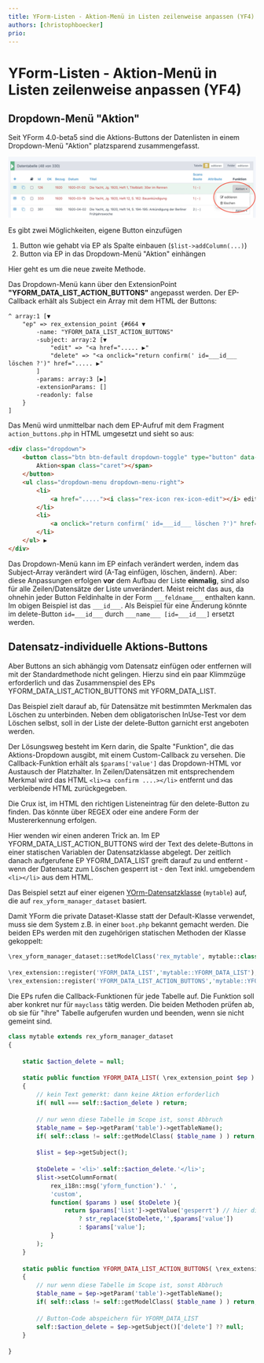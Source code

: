 ```yaml
---
title: YForm-Listen - Aktion-Menü in Listen zeilenweise anpassen (YF4)
authors: [christophboecker]
prio:
---
```


# YForm-Listen - Aktion-Menü in Listen zeilenweise anpassen (YF4)

## Dropdown-Menü "Aktion"

Seit YForm 4.0-beta5 sind die Aktions-Buttons der Datenlisten in einem Dropdown-Menü "Aktion"
platzsparend zusammengefasst. 

![Beispiel](https://raw.githubusercontent.com/FriendsOfREDAXO/tricks/master/screenshots/yf4_actionmenu_01.jpg "Beispiel")

Es gibt zwei Möglichkeiten, eigene Button einzufügen

1. Button wie gehabt via EP als Spalte einbauen (`$list->addColumn(...)`)
2. Button via EP in das Dropdown-Menü "Aktion" einhängen

Hier geht es um die neue zweite Methode.

Das Dropdown-Menü kann über den ExtensionPoint **"YFORM_DATA_LIST_ACTION_BUTTONS"** angepasst werden.
Der EP-Callback erhält als Subject ein Array mit dem HTML der Buttons:

```
^ array:1 [▼
    "ep" => rex_extension_point {#664 ▼
        -name: "YFORM_DATA_LIST_ACTION_BUTTONS"
        -subject: array:2 [▼
            "edit" => "<a href="..... ▶"
            "delete" => "<a onclick="return confirm(' id=___id___ löschen ?')" href="..... ▶"
        ]
        -params: array:3 [▶]
        -extensionParams: []
        -readonly: false
    }
]
```

Das Menü wird unmittelbar nach dem EP-Aufruf mit dem Fragment `action_buttons.php` in HTML umgesetzt und
sieht so aus:

```html
<div class="dropdown">
    <button class="btn btn-default dropdown-toggle" type="button" data-toggle="dropdown">
        Aktion<span class="caret"></span>
    </button>
    <ul class="dropdown-menu dropdown-menu-right">
        <li>
            <a href="....."><i class="rex-icon rex-icon-edit"></i> editieren</a>
        </li>
        <li>
            <a onclick="return confirm(' id=___id___ löschen ?')" href="....."><i class="rex-icon rex-icon-delete"></i> löschen</a>
        </li>
    </ul> ▶
</div>
```

Das Dropdown-Menü kann im EP einfach verändert werden, indem das Subject-Array verändert wird (A-Tag
einfügen, löschen, ändern). Aber: diese Anpassungen erfolgen **vor** dem Aufbau der Liste **einmalig**,
sind also für alle Zeilen/Datensätze der Liste unverändert. Meist reicht das aus, da ohnehin jeder
Button Feldinhalte in der Form `___feldname___` enthalten kann. Im obigen Beispiel ist das
`___id___`. Als Beispiel für eine Änderung könnte im delete-Button `id=___id___` durch
`___name___ [id=___id___]` ersetzt werden. 


## Datensatz-individuelle Aktions-Buttons

Aber Buttons an sich abhängig vom Datensatz einfügen oder entfernen will mit der Standardmethode nicht
gelingen. Hierzu sind ein paar Klimmzüge erforderlich und das Zusammenspiel des EPs YFORM_DATA_LIST_ACTION_BUTTONS
mit YFORM_DATA_LIST.

Das Beispiel zielt darauf ab, für Datensätze mit bestimmten Merkmalen das Löschen zu unterbinden.
Neben dem obligatorischen InUse-Test vor dem Löschen selbst, soll in der Liste der delete-Button
garnicht erst angeboten werden.

Der Lösungsweg besteht im Kern darin, die Spalte "Funktion", die das Aktions-Dropdown ausgibt, mit
einem Custom-Callback zu versehen. Die Callback-Funktion erhält als `$params['value']` das
Dropdown-HTML vor Austausch der Platzhalter. In Zeilen/Datensätzen mit entsprechendem Merkmal wird
das HTML `<li><a confirm ....></li>` entfernt und das verbleibende HTML zurückgegeben.

Die Crux ist, im HTML den richtigen Listeneintrag für den delete-Button zu finden. Das könnte über
REGEX oder eine andere Form der Mustererkennung erfolgen. 

Hier wenden wir einen anderen Trick an. Im EP YFORM_DATA_LIST_ACTION_BUTTONS
wird der Text des delete-Buttons in einer statischen Variablen der Datensatzklasse abgelegt. Der
zeitlich danach aufgerufene EP YFORM_DATA_LIST greift darauf zu und entfernt - wenn der Datensatz
zum Löschen gesperrt ist - den Text inkl. umgebendem `<li></li>` aus dem HTML.

Das Beispiel setzt auf einer eigenen [YOrm-Datensatzklasse](https://github.com/yakamara/redaxo_yform/blob/master/docs/04_yorm.md) (`mytable`) auf,
die auf `rex_yform_manager_dataset` basiert.

Damit YForm die private Dataset-Klasse statt der Default-Klasse verwendet, muss sie dem System
z.B. in einer `boot.php` bekannt gemacht werden. Die beiden EPs werden mit den zugehörigen
statischen Methoden der Klasse gekoppelt:

```php
\rex_yform_manager_dataset::setModelClass('rex_mytable', mytable::class);

\rex_extension::register('YFORM_DATA_LIST','mytable::YFORM_DATA_LIST');
\rex_extension::register('YFORM_DATA_LIST_ACTION_BUTTONS','mytable::YFORM_DATA_LIST_ACTION_BUTTONS');
```

Die EPs rufen die Callback-Funktionen für jede Tabelle auf. Die Funktion soll aber konkret nur
für `mayclass` tätig werden. Die beiden Methoden prüfen ab, ob sie für "ihre" Tabelle aufgerufen
wurden und beenden, wenn sie nicht gemeint sind. 

```php
class mytable extends rex_yform_manager_dataset
{

    static $action_delete = null;

    static public function YFORM_DATA_LIST( \rex_extension_point $ep )
    {
        // kein Text gemerkt: dann keine Aktion erforderlich
        if( null === self::$action_delete ) return;

        // nur wenn diese Tabelle im Scope ist, sonst Abbruch
        $table_name = $ep->getParam('table')->getTableName();
        if( self::class != self::getModelClass( $table_name ) ) return;
        
        $list = $ep->getSubject();

        $toDelete = '<li>'.self::$action_delete.'</li>';
        $list->setColumnFormat(
            rex_i18n::msg('yform_function').' ',
            'custom',
            function( $params ) use( $toDelete ){
                return $params['list']->getValue('gesperrt') // hier die "ist-gesperrt"-Bedingung
                    ? str_replace($toDelete,'',$params['value'])
                    : $params['value'];
            }
        );
    }

    static public function YFORM_DATA_LIST_ACTION_BUTTONS( \rex_extension_point $ep )
    {
        // nur wenn diese Tabelle im Scope ist, sonst Abbruch
        $table_name = $ep->getParam('table')->getTableName();
        if( self::class != self::getModelClass( $table_name ) ) return;

        // Button-Code abspeichern für YFORM_DATA_LIST
        self::$action_delete = $ep->getSubject()['delete'] ?? null;
    }

}
```
